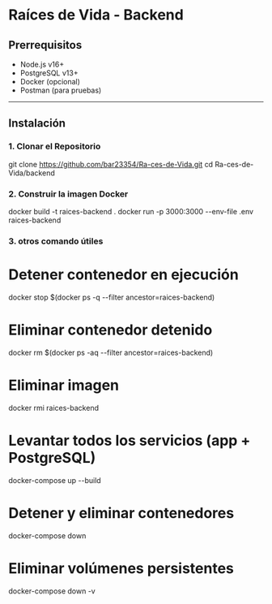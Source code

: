 # Raíces de Vida - Backend

## Prerrequisitos
- Node.js v16+
- PostgreSQL v13+
- Docker (opcional)
- Postman (para pruebas)

---

## Instalación

### 1. Clonar el Repositorio
git clone https://github.com/bar23354/Ra-ces-de-Vida.git
cd Ra-ces-de-Vida/backend

### 2. Construir la imagen Docker
docker build -t raices-backend .
docker run -p 3000:3000 --env-file .env raices-backend

### 3. otros comando útiles
# Detener contenedor en ejecución
docker stop $(docker ps -q --filter ancestor=raices-backend)

# Eliminar contenedor detenido
docker rm $(docker ps -aq --filter ancestor=raices-backend)

# Eliminar imagen
docker rmi raices-backend
# Levantar todos los servicios (app + PostgreSQL)
docker-compose up --build

# Detener y eliminar contenedores
docker-compose down

# Eliminar volúmenes persistentes
docker-compose down -v